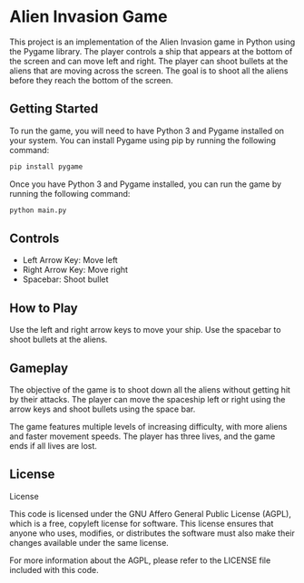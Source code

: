 # Alien Invasion Game

This project is an implementation of the Alien Invasion game in Python using the Pygame library. The player controls a ship that appears at the bottom of the screen and can move left and right. The player can shoot bullets at the aliens that are moving across the screen. The goal is to shoot all the aliens before they reach the bottom of the screen.

## Getting Started

To run the game, you will need to have Python 3 and Pygame installed on your system. You can install Pygame using pip by running the following command:

```bash
pip install pygame
```

Once you have Python 3 and Pygame installed, you can run the game by running the following command:

<!--
```bash
python alien_invasion.py
```
<!--  -->
```bash
python main.py
```

## Controls

* Left Arrow Key: Move left
* Right Arrow Key: Move right
* Spacebar: Shoot bullet


## How to Play

Use the left and right arrow keys to move your ship. Use the spacebar to shoot bullets at the aliens.

## Gameplay

The objective of the game is to shoot down all the aliens without getting hit by their attacks. The player can move the spaceship left or right using the arrow keys and shoot bullets using the space bar.

The game features multiple levels of increasing difficulty, with more aliens and faster movement speeds. The player has three lives, and the game ends if all lives are lost.

## License

License

This code is licensed under the GNU Affero General Public License (AGPL), which is a free, copyleft license for software. This license ensures that anyone who uses, modifies, or distributes the software must also make their changes available under the same license.

For more information about the AGPL, please refer to the LICENSE file included with this code.